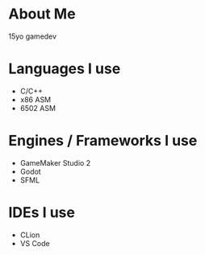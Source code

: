 # About Me
15yo gamedev

# Languages I use
- C/C++
- x86 ASM
- 6502 ASM

# Engines / Frameworks I use
- GameMaker Studio 2
- Godot
- SFML

# IDEs I use
- CLion
- VS Code

<!---
BlueManDev/BlueManDev is a ✨ special ✨ repository because its `README.md` (this file) appears on your GitHub profile.
You can click the Preview link to take a look at your changes.
--->
